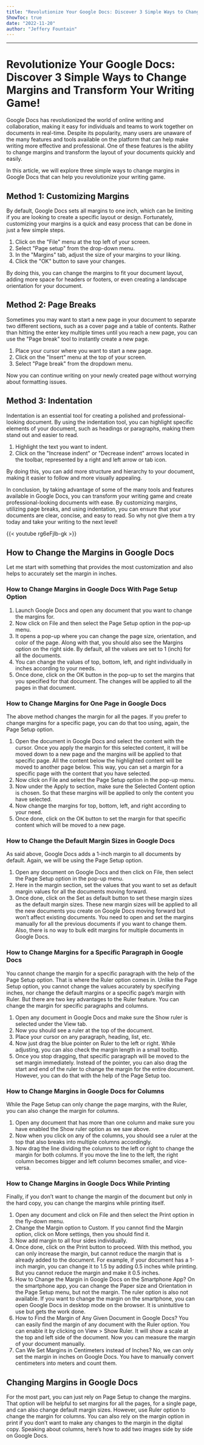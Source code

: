 ```yaml
---
title: "Revolutionize Your Google Docs: Discover 3 Simple Ways to Change Margins and Transform Your Writing Game!"
ShowToc: true 
date: "2022-11-20"
author: "Jeffery Fountain"
---
```

*****
# Revolutionize Your Google Docs: Discover 3 Simple Ways to Change Margins and Transform Your Writing Game!

Google Docs has revolutionized the world of online writing and collaboration, making it easy for individuals and teams to work together on documents in real-time. Despite its popularity, many users are unaware of the many features and tools available on the platform that can help make writing more effective and professional. One of these features is the ability to change margins and transform the layout of your documents quickly and easily. 

In this article, we will explore three simple ways to change margins in Google Docs that can help you revolutionize your writing game.

## Method 1: Customizing Margins

By default, Google Docs sets all margins to one inch, which can be limiting if you are looking to create a specific layout or design. Fortunately, customizing your margins is a quick and easy process that can be done in just a few simple steps. 

1. Click on the "File" menu at the top left of your screen.
2. Select "Page setup" from the drop-down menu.
3. In the "Margins" tab, adjust the size of your margins to your liking.
4. Click the "OK" button to save your changes.

By doing this, you can change the margins to fit your document layout, adding more space for headers or footers, or even creating a landscape orientation for your document.

## Method 2: Page Breaks

Sometimes you may want to start a new page in your document to separate two different sections, such as a cover page and a table of contents. Rather than hitting the enter key multiple times until you reach a new page, you can use the "Page break" tool to instantly create a new page. 

1. Place your cursor where you want to start a new page.
2. Click on the "Insert" menu at the top of your screen.
3. Select "Page break" from the dropdown menu.

Now you can continue writing on your newly created page without worrying about formatting issues.

## Method 3: Indentation

Indentation is an essential tool for creating a polished and professional-looking document. By using the indentation tool, you can highlight specific elements of your document, such as headings or paragraphs, making them stand out and easier to read. 

1. Highlight the text you want to indent.
2. Click on the "Increase indent" or "Decrease indent" arrows located in the toolbar, represented by a right and left arrow or tab icon.

By doing this, you can add more structure and hierarchy to your document, making it easier to follow and more visually appealing.

In conclusion, by taking advantage of some of the many tools and features available in Google Docs, you can transform your writing game and create professional-looking documents with ease. By customizing margins, utilizing page breaks, and using indentation, you can ensure that your documents are clear, concise, and easy to read. So why not give them a try today and take your writing to the next level!

{{< youtube rg6eFjlb-gk >}} 



## How to Change the Margins in Google Docs


Let me start with something that provides the most customization and also helps to accurately set the margin in inches. 

 
### How to Change Margins in Google Docs With Page Setup Option


1. Launch Google Docs and open any document that you want to change the margins for. 
2. Now click on File and then select the Page Setup option in the pop-up menu. 
3. It opens a pop-up where you can change the page size, orientation, and color of the page. Along with that, you should also see the Margins option on the right side. By default, all the values are set to 1 (inch) for all the documents. 
4. You can change the values of top, bottom, left, and right individually in inches according to your needs.
5. Once done, click on the OK button in the pop-up to set the margins that you specified for that document.
The changes will be applied to all the pages in that document. 

 
### How to Change Margins for One Page in Google Docs


The above method changes the margin for all the pages. If you prefer to change margins for a specific page, you can do that too using, again, the Page Setup option.
1. Open the document in Google Docs and select the content with the cursor. Once you apply the margin for this selected content, it will be moved down to a new page and the margins will be applied to that specific page. All the content below the highlighted content will be moved to another page below. This way, you can set a margin for a specific page with the content that you have selected. 
2. Now click on File and select the Page Setup option in the pop-up menu. 
3. Now under the Apply to section, make sure the Selected Content option is chosen. So that these margins will be applied to only the content you have selected. 
4. Now change the margins for top, bottom, left, and right according to your need. 
5. Once done, click on the OK button to set the margin for that specific content which will be moved to a new page. 

 
### How to Change the Default Margin Sizes in Google Docs


As said above, Google Docs adds a 1-inch margin to all documents by default. Again, we will be using the Page Setup option.
1. Open any document on Google Docs and then click on File, then select the Page Setup option in the pop-up menu. 
2. Here in the margin section, set the values that you want to set as default margin values for all the documents moving forward. 
3. Once done, click on the Set as default button to set these margin sizes as the default margin sizes. 
These new margin sizes will be applied to all the new documents you create on Google Docs moving forward but won’t affect existing documents. You need to open and set the margins manually for all the previous documents if you want to change them. Also, there is no way to bulk edit margins for multiple documents in Google Docs.

 
### How to Change Margins for a Specific Paragraph in Google Docs


You cannot change the margin for a specific paragraph with the help of the Page Setup option. That is where the Ruler option comes in. Unlike the Page Setup option, you cannot change the values accurately by specifying inches, nor change the default margins or a specific page’s margin with Ruler. 
But there are two key advantages to the Ruler feature. You can change the margin for specific paragraphs and columns.
1. Open any document in Google Docs and make sure the Show ruler is selected under the View tab.
2. Now you should see a ruler at the top of the document.
3. Place your cursor on any paragraph, heading, list, etc. 
4. Now just drag the blue pointer on Ruler to the left or right. While adjusting, you can also check the margin length in a small tooltip. 
5. Once you stop dragging, that specific paragraph will be moved to the set margin immediately. 
Instead of the pointer, you can also drag the start and end of the ruler to change the margin for the entire document. However, you can do that with the help of the Page Setup too.

 
### How to Change Margins in Google Docs for Columns


While the Page Setup can only change the page margins, with the Ruler, you can also change the margin for columns.
1. Open any document that has more than one column and make sure you have enabled the Show ruler option as we saw above.
2. Now when you click on any of the columns, you should see a ruler at the top that also breaks into multiple columns accordingly. 
3. Now drag the line dividing the columns to the left or right to change the margin for both columns. If you move the line to the left, the right column becomes bigger and left column becomes smaller, and vice-versa.

 
### How to Change Margins in Google Docs While Printing


Finally, if you don’t want to change the margin of the document but only in the hard copy, you can change the margins while printing itself. 
1. Open any document and click on File and then select the Print option in the fly-down menu.
2. Change the Margin option to Custom. If you cannot find the Margin option, click on More settings, then you should find it. 
4. Now add margin to all four sides individually. 
5. Once done, click on the Print button to proceed.
With this method, you can only increase the margin, but cannot reduce the margin that is already added to the document. For example, if your document has a 1-inch margin, you can change it to 1.5 by adding 0.5 inches while printing. But you cannot reduce the margin and make it 0.5 inches. 
1. How to Change the Margin in Google Docs on the Smartphone App? 
On the smartphone app, you can change the Paper size and Orientation in the Page Setup menu, but not the margin. The ruler option is also not available. If you want to change the margin on the smartphone, you can open Google Docs in desktop mode on the browser. It is unintuitive to use but gets the work done.
2. How to Find the Margin of Any Given Document in Google Docs? 
You can easily find the margin of any document with the Ruler option. You can enable it by clicking on View > Show Ruler. It will show a scale at the top and left side of the document. Now you can measure the margin of your document manually. 
3. Can We Set Margins in Centimeters instead of Inches? 
No, we can only set the margin in inches on Google Docs. You have to manually convert centimeters into meters and count them. 

 
## Changing Margins in Google Docs 


For the most part, you can just rely on Page Setup to change the margins. That option will be helpful to set margins for all the pages, for a single page, and can also change default margin sizes. However, use Ruler option to change the margin for columns. You can also rely on the margin option in print if you don’t want to make any changes to the margin in the digital copy. 
Speaking about columns, here’s how to add two images side by side on Google Docs. 




